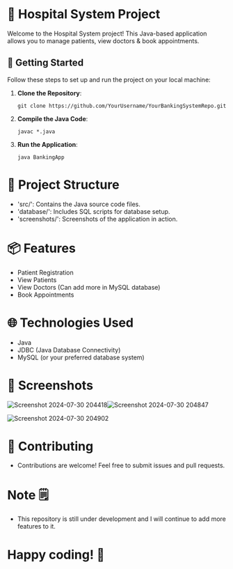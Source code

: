 # 🏥 Hospital System Project

Welcome to the Hospital System project! This Java-based application allows you to manage patients, view doctors & book appointments.

## 🚀 Getting Started

Follow these steps to set up and run the project on your local machine:

1. **Clone the Repository**: 
   ```shell
   git clone https://github.com/YourUsername/YourBankingSystemRepo.git
2. **Compile the Java Code**:

   ```shell
   javac *.java
3. **Run the Application**:

   ```shell
   java BankingApp

# 📂 Project Structure
- 'src/': Contains the Java source code files.
- 'database/': Includes SQL scripts for database setup.
- 'screenshots/': Screenshots of the application in action.

# 📦 Features
- Patient Registration 
- View Patients
- View Doctors (Can add more in MySQL database)
- Book Appointments

# 🌐 Technologies Used
- Java
- JDBC (Java Database Connectivity)
- MySQL (or your preferred database system)

# 📸 Screenshots
![Screenshot 2024-07-30 204418](https://github.com/user-attachments/assets/9eb00bbf-30db-46b5-ae03-1aa63f672fdf)![Screenshot 2024-07-30 204847](https://github.com/user-attachments/assets/271b2ac7-4020-46ec-818b-c431f93aac54)

![Screenshot 2024-07-30 204902](https://github.com/user-attachments/assets/3bc0fc7c-e98d-4231-b381-a595b8eea497)

# 🤝 Contributing
- Contributions are welcome! Feel free to submit issues and pull requests.

# Note 🗒️
- This repository is still under development and I will continue to add more features to it.

# Happy coding! 🎉

